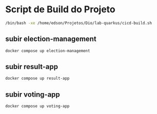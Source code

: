 # Script de Build do Projeto

```bash
/bin/bash -xe /home/edson/Projetos/Dio/lab-quarkus/cicd-build.sh
```

## subir election-management
```bash
docker compose up election-management 
```

## subir result-app
```bash
docker compose up result-app 
```

## subir voting-app
```bash
docker compose up voting-app 
```